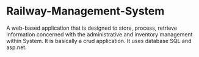 # Railway-Management-System
A web-based application that is designed to store, process, retrieve information concerned with the administrative and inventory management within System. It is basically a crud application. It uses database SQL and asp.net.

